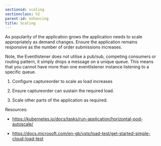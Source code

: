```yaml
---
sectionid: scaling
sectionclass: h2
parent-id: enhancing
title: Scaling
---
```


As popularity of the application grows the application needs to scale
appropriately as demand changes. Ensure the application remains responsive as
the number of order submissions increases.

Note, the Eventlistener does not utilise a pub/sub, competing consumers or
routing pattern, it simply drops a message on a unique queue. This means that
you cannot have more than one eventlistener instance listening to a specific
queue.

1.  Configure captureorder to scale as load increases

2.  Ensure captureorder can sustain the required load.

3.  Scale other parts of the application as required.

Resources:

-   <https://kubernetes.io/docs/tasks/run-application/horizontal-pod-autoscale/>

-   <https://docs.microsoft.com/en-gb/vsts/load-test/get-started-simple-cloud-load-test>